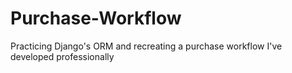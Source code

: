 # Purchase-Workflow
Practicing Django's ORM and recreating a purchase workflow I've developed professionally
